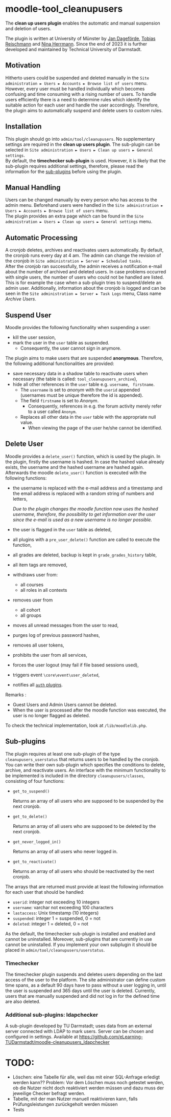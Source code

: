 # moodle-tool_cleanupusers

The **clean up users plugin** enables the automatic and manual suspension and deletion of users.

The plugin is written at University of Münster by [Jan Dageförde](https://github.com/Dagefoerde), [Tobias Reischmann](https://github.com/tobiasreischmann) and [Nina Herrmann](https://github.com/NinaHerrmann). Since the end of 2023 it is further developed and maintained by Technical University of Darmstadt. 

## Motivation
Hitherto users could be suspended and deleted manually in the `Site administration ► Users ► Accounts ► Browse list of users` menu.
However, every user must be handled individually which becomes confusing and time consuming with a rising number of users.
To handle users efficiently there is a need to determine rules which identify the suitable action for each user and handle the user accordingly.
Therefore, the plugin aims to automatically suspend and delete users to custom rules.

## Installation

This plugin should go into `admin/tool/cleanupusers`. 
No supplementary settings are required in the **clean up users plugin**. 
The sub-plugin can be selected in `Site administration ► Users ► Clean up users ► General settings`.   
By default, the **timechecker sub-plugin** is used. 
However, it is likely that the sub-plugin requires additional settings, therefore, please read the information for the [sub-plugins](#sub-plugins) before using the plugin. 

## Manual Handling

Users can be changed manually by every person who has access to the admin menu.
Beforehand users were handled in the `Site administration ► Users ► Accounts ► Browse list of users` menu.  
The plugin provides an extra page which can be found in the `Site administration ► Users ► Clean up users ► General settings` menu.

## Automatic Processing
A cronjob deletes, archives and reactivates users automatically. 
By default, the cronjob runs every day at 4 am. 
The admin can change the revision of the cronjob in `Site administration ► Server ► Scheduled tasks`.   
After the cronjob ran successfully, the admin receives a notification e-mail about the number of archived and deleted 
users. In case problems occurred with single users, the number of users who could not be handled are listed. 
This is for example the case when a sub-plugin tries to suspend/delete an admin user. 
Additionally, information about the cronjob is logged and can be seen in the `Site administration ► Server ► Task Logs` menu, Class name *Archive Users*.

## Suspend User

Moodle provides the following functionality when suspending a user:
- kill the user session,
- mark the user in the `user` table as suspended.
    - Consequently, the user cannot sign in anymore.
    
The plugin aims to make users that are suspended **anonymous**. Therefore, the following additional functionalities are provided:  
- save necessary data in a shadow table to reactivate users when necessary (the table is called: `tool_cleanupusers_archive`),
- hide all other references in the `user` table e.g. `username`, ` firstname`.
    - The `username` is set to *anonym* with the `userid` appended  
      (usernames must be unique therefore the id is appended).
    - The field `firstname` is set to *Anonym*.
        - Consequently, references in e.g. the forum activity merely refer to a user called `Anonym`.
    - Replaces all other data in the `user` table with the appropriate null value.
        - When viewing the page of the user he/she cannot be identified.

## Delete User
Moodle provides a `delete_user()` function, which is used by the plugin.
In the plugin, firstly the username is hashed. In case the hashed value already exists, the username and the hashed 
username are hashed again.  
Afterwards the moodle `delete_user()` function is executed with the following functions:
- the username is replaced with the e-mail address and a timestamp and the email address is replaced
with a random string of numbers and letters,
  
    *Due to the plugin changes the moodle function now uses the hashed username, therefore, the possibility to get information over the user since the e-mail is used as a new username is no longer possible.*
- the user is flagged in the `user` table as deleted,
- all plugins with a `pre_user_delete()` function are called to execute the function,
- all grades are deleted, backup is kept in `grade_grades_history` table,
- all item tags are removed,
- withdraws user from:
    - all courses
    - all roles in all contexts
- removes user from
    - all cohort
    - all groups
- moves all unread messages from the user to read,
- purges log of previous password hashes,
- removes all user tokens,
- prohibits the user from all services,
- forces the user logout (may fail if file based sessions used),
- triggers event `\core\event\user_deleted`,
- notifies all [`auth` plugins](https://docs.moodle.org/dev/Authentication_plugins).

Remarks : 
- Guest Users and Admin Users cannot be deleted.
- When the user is processed after the moodle function was executed, the user is no longer flagged as deleted.

To check the technical implementation, look at `/lib/moodlelib.php`.

## Sub-plugins

The plugin requires at least one sub-plugin of the type `cleanupusers_userstatus` that returns users to be handled by the cronjob. 
You can write their own sub-plugin which specifies the conditions to delete, archive, and 
reactivate users. An interface with the minimum functionality to be implemented is included in the directory `cleanupusers/classes`, consisting of four functions:
 - `get_to_suspend()`
 
    Returns an array of all users who are supposed to be suspended by the next cronjob.
     
 - `get_to_delete()`
 
    Returns an array of all users who are supposed to be deleted by the next cronjob.
   
 - `get_never_logged_in()`
 
    Returns an array of all users who never logged in.
    
 - `get_to_reactivate()`
 
     Returns an array of all users who should be reactivated by the next cronjob.
     
The arrays that are returned must provide at 
least the following information for each user that should be handled: 
  * `userid`: integer not exceeding 10 integers
  * `username`: varchar not exceeding 100 characters
  * `lastaccess`: Unix timestamp (10 integers)
  * `suspended`: integer 1 = suspended, 0 = not
  * `deleted`: integer 1 = deleted, 0 = not
  
As the default, the timechecker sub-plugin is installed and enabled and cannot be uninstalled.
Moreover, sub-plugins that are currently in use cannot be uninstalled.
If you implement your own subplugin it should be placed in `admin/tool/cleanupusers/userstatus`.

### Timechecker
The timechecker plugin suspends and deletes users depending on the last access of the user to the platform. 
The site administrator can define custom time spans, as a default 90 days have to pass without a user logging in, until the 
user is suspended and 365 days until the user is deleted.
Currently, users that are manually suspended and did not log in for the defined time are also deleted.

### Additional sub-plugins: ldapchecker
A sub-plugin developed by TU Darmstadt; uses data from an external server connected with LDAP to mark users.
Server can be chosen and configured in settings.
Available at https://github.com/eLearning-TUDarmstadt/moodle-cleanupusers_ldapchecker

# TODO:

* Löschen: eine Tabelle für alle, weil das mit einer SQL-Anfrage erledigt werden kann??
  Problem: Vor dem Löschen muss noch getestet werden, ob die Nutzer nicht doch 
  reaktiviert werden müssen und dazu muss der jeweilige Checker befragt werden.
* Tabelle, mit der man Nutzer manuell reaktivieren kann, falls Prüfungsleistungen
  zurückgeholt werden müssen
* Tests

